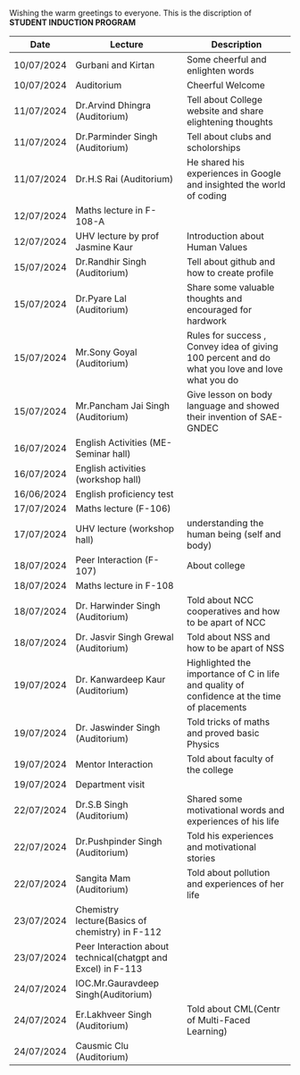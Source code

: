 Wishing the warm greetings to everyone.
This is the discription of ****STUDENT INDUCTION PROGRAM**** 

| Date | Lecture | Description |
| ----------- | ----------- | ----------- | 
| 10/07/2024 | Gurbani and Kirtan | Some cheerful and enlighten words |
| 10/07/2024 | Auditorium | Cheerful Welcome |
| 11/07/2024 | Dr.Arvind Dhingra (Auditorium) | Tell about College website and share elightening thoughts |
| 11/07/2024 | Dr.Parminder Singh (Auditorium) | Tell about clubs and scholorships |
| 11/07/2024 | Dr.H.S Rai (Auditorium) | He shared his experiences in Google and insighted the world of coding |
| 12/07/2024 | Maths lecture in F-108-A |
| 12/07/2024 | UHV lecture by prof  Jasmine Kaur | Introduction about Human Values |
| 15/07/2024 | Dr.Randhir Singh (Auditorium) | Tell about github and how to create profile |
| 15/07/2024 | Dr.Pyare Lal (Auditorium) | Share some valuable thoughts and encouraged for hardwork |
| 15/07/2024 | Mr.Sony Goyal (Auditorium) | Rules for success , Convey idea of giving 100 percent and do what you love and love what you do |
| 15/07/2024 | Mr.Pancham Jai Singh (Auditorium) | Give lesson on body language and showed their invention of SAE-GNDEC |
| 16/07/2024 | English Activities (ME- Seminar hall) |
| 16/07/2024 | English activities (workshop hall) |
| 16/06/2024 | English proficiency test ||
| 17/07/2024 | Maths lecture (F-106) |
| 17/07/2024 | UHV lecture (workshop hall) | understanding the human being (self and body) |
| 18/07/2024 | Peer Interaction (F-107) | About college |
| 18/07/2024 | Maths lecture in F-108 |
| 18/07/2024 | Dr. Harwinder Singh (Auditorium) | Told about NCC cooperatives and how to be apart of NCC |
| 18/07/2024 | Dr. Jasvir Singh Grewal (Auditorium) | Told about NSS and how to be apart of NSS |
| 19/07/2024 | Dr. Kanwardeep Kaur (Auditorium) | Highlighted the importance of C in life and quality of confidence at the time of placements |
| 19/07/2024 | Dr. Jaswinder Singh (Auditorium) | Told tricks of maths and proved basic Physics |
| 19/07/2024 | Mentor Interaction | Told about faculty of the college |
| 19/07/2024 | Department visit |
| 22/07/2024 | Dr.S.B Singh (Auditorium) | Shared some motivational words and experiences of his life |
| 22/07/2024 | Dr.Pushpinder Singh (Auditorium) | Told his experiences and motivational stories |
| 22/07/2024 | Sangita Mam (Auditorium) | Told about pollution and experiences of her life |
| 23/07/2024 | Chemistry lecture(Basics of chemistry) in F-112 |
| 23/07/2024 | Peer Interaction about technical(chatgpt and Excel) in F-113 |
| 24/07/2024 | IOC.Mr.Gauravdeep Singh(Auditorium) |
| 24/07/2024 | Er.Lakhveer Singh (Auditorium) | Told about CML(Centr of Multi-Faced Learning) |
| 24/07/2024 | Causmic Clu (Auditorium) 
